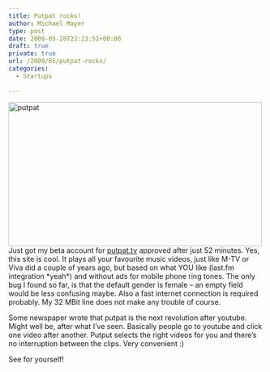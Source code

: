```yaml
---
title: Putpat rocks!
author: Michael Mayer
type: post
date: 2009-05-28T22:23:51+00:00
draft: true
private: true
url: /2009/05/putpat-rocks/
categories:
  - Startups

---
```

<img class="alignright size-medium wp-image-1000" title="putpat" src="https://blog.liquidbytes.net/wp-content/uploads/2009/05/putpat-500x284.png" alt="putpat" width="500" height="284" srcset="/wp-content/uploads/2009/05/putpat-500x284.png 500w, /wp-content/uploads/2009/05/putpat-1024x581.png 1024w, /wp-content/uploads/2009/05/putpat.png 1193w" sizes="(max-width: 500px) 100vw, 500px" />Just got my beta account for <a href="http://www.putpat.tv/" target="_blank">putpat.tv</a> approved after just 52 minutes. Yes, this site is cool. It plays all your favourite music videos, just like M-TV or Viva did a couple of years ago, but based on what YOU like (last.fm integration \*yeah\*) and without ads for mobile phone ring tones. The only bug I found so far, is that the default gender is female &#8211; an empty field would be less confusing maybe. Also a fast internet connection is required probably. My 32 MBit line does not make any trouble of course.

Some newspaper wrote that putpat is the next revolution after youtube. Might well be, after what I&#8217;ve seen. Basically people go to youtube and click one video after another. Putput selects the right videos for you and there&#8217;s no interruption between the clips. Very convenient :)

See for yourself!